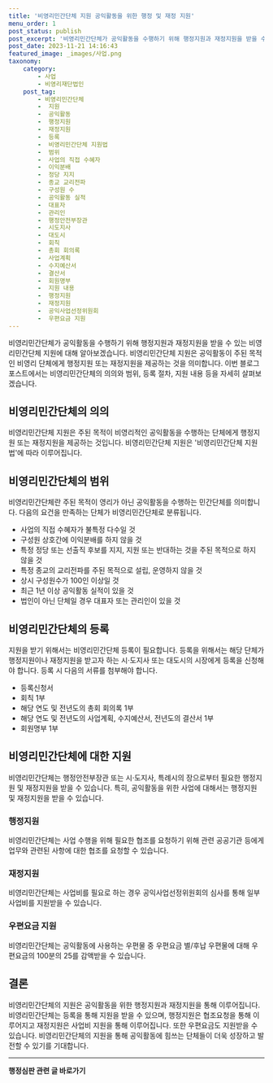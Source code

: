 ```yaml
---
title: '비영리민간단체 지원 공익활동을 위한 행정 및 재정 지원'
menu_order: 1
post_status: publish
post_excerpt: '비영리민간단체가 공익활동을 수행하기 위해 행정지원과 재정지원을 받을 수 있는 비영리민간단체 지원에 대해 알아보겠습니다. 비영리민간단체 지원은 공익활동이 주된 목적인 비영리 단체에게 행정지원 또는 재정지원을 제공하는 것을 의미합니다. 이번 블로그 포스트에서는 비영리민간단체의 의의와 범위, 등록 절차, 지원 내용 등을 자세히 살펴보겠습니다.'
post_date: 2023-11-21 14:16:43
featured_image: _images/사업.png
taxonomy:
    category:
        - 사업
        - 비영리재단법인
    post_tag:
        - 비영리민간단체
        -  지원
        -  공익활동
        -  행정지원
        -  재정지원
        -  등록
        -  비영리민간단체 지원법
        -  범위
        -  사업의 직접 수혜자
        -  이익분배
        -  정당 지지
        -  종교 교리전파
        -  구성원 수
        -  공익활동 실적
        -  대표자
        -  관리인
        -  행정안전부장관
        -  시도지사
        -  대도시
        -  회칙
        -  총회 회의록
        -  사업계획
        -  수지예산서
        -  결산서
        -  회원명부
        -  지원 내용
        -  행정지원
        -  재정지원
        -  공익사업선정위원회
        -  우편요금 지원
---
```



비영리민간단체가 공익활동을 수행하기 위해 행정지원과 재정지원을 받을 수 있는 비영리민간단체 지원에 대해 알아보겠습니다. 비영리민간단체 지원은 공익활동이 주된 목적인 비영리 단체에게 행정지원 또는 재정지원을 제공하는 것을 의미합니다. 이번 블로그 포스트에서는 비영리민간단체의 의의와 범위, 등록 절차, 지원 내용 등을 자세히 살펴보겠습니다.   

## 비영리민간단체의 의의

비영리민간단체 지원은 주된 목적이 비영리적인 공익활동을 수행하는 단체에게 행정지원 또는 재정지원을 제공하는 것입니다. 비영리민간단체 지원은 '비영리민간단체 지원법'에 따라 이루어집니다.

## 비영리민간단체의 범위

비영리민간단체란 주된 목적이 영리가 아닌 공익활동을 수행하는 민간단체를 의미합니다. 다음의 요건을 만족하는 단체가 비영리민간단체로 분류됩니다.

- 사업의 직접 수혜자가 불특정 다수일 것
- 구성원 상호간에 이익분배를 하지 않을 것
- 특정 정당 또는 선출직 후보를 지지, 지원 또는 반대하는 것을 주된 목적으로 하지 않을 것
- 특정 종교의 교리전파를 주된 목적으로 설립, 운영하지 않을 것
- 상시 구성원수가 100인 이상일 것
- 최근 1년 이상 공익활동 실적이 있을 것
- 법인이 아닌 단체일 경우 대표자 또는 관리인이 있을 것

## 비영리민간단체의 등록

지원을 받기 위해서는 비영리민간단체 등록이 필요합니다. 등록을 위해서는 해당 단체가 행정지원이나 재정지원을 받고자 하는 시·도지사 또는 대도시의 시장에게 등록을 신청해야 합니다. 등록 시 다음의 서류를 첨부해야 합니다.

- 등록신청서
- 회칙 1부
- 해당 연도 및 전년도의 총회 회의록 1부
- 해당 연도 및 전년도의 사업계획, 수지예산서, 전년도의 결산서 1부
- 회원명부 1부

## 비영리민간단체에 대한 지원

비영리민간단체는 행정안전부장관 또는 시·도지사, 특례시의 장으로부터 필요한 행정지원 및 재정지원을 받을 수 있습니다. 특히, 공익활동을 위한 사업에 대해서는 행정지원 및 재정지원을 받을 수 있습니다.

### 행정지원

비영리민간단체는 사업 수행을 위해 필요한 협조를 요청하기 위해 관련 공공기관 등에게 업무와 관련된 사항에 대한 협조를 요청할 수 있습니다.

### 재정지원

비영리민간단체는 사업비를 필요로 하는 경우 공익사업선정위원회의 심사를 통해 일부 사업비를 지원받을 수 있습니다.

### 우편요금 지원

비영리민간단체는 공익활동에 사용하는 우편물 중 우편요금 별/후납 우편물에 대해 우편요금의 100분의 25를 감액받을 수 있습니다.

## 결론

비영리민간단체의 지원은 공익활동을 위한 행정지원과 재정지원을 통해 이루어집니다. 비영리민간단체는 등록을 통해 지원을 받을 수 있으며, 행정지원은 협조요청을 통해 이루어지고 재정지원은 사업비 지원을 통해 이루어집니다. 또한 우편요금도 지원받을 수 있습니다. 비영리민간단체의 지원을 통해 공익활동에 힘쓰는 단체들이 더욱 성장하고 발전할 수 있기를 기대합니다.
<!-- wp:separator -->
<hr class="wp-block-separator has-alpha-channel-opacity"/>
<!-- /wp:separator -->

<!-- wp:group {"backgroundColor":"base","layout":{"type":"constrained"}} -->
<div class="wp-block-group has-base-background-color has-background"><!-- wp:paragraph {"align":"center","fontSize":"medium"} -->
<p class="has-text-align-center has-large-font-size"><strong>행정심판 관련 글 바로가기</strong></p>
<!-- /wp:paragraph -->


<!-- wp:latest-posts
{"categories":[{"id":15531,"count":19,"description":"","link":"https://uknowlaw.com/category/%ed%96%89%ec%a0%95%ec%8b%ac%ed%8c%90/","name":"행정심판","slug":"행정심판","taxonomy":"category","parent":0,"meta":[],"_links":{"self":[{"href":"https://uknowlaw.com/wp-json/wp/v2/categories/15531"}],"collection":[{"href":"https://uknowlaw.com/wp-json/wp/v2/categories"}],"about":[{"href":"https://uknowlaw.com/wp-json/wp/v2/taxonomies/category"}],"wp:post_type":[{"href":"https://uknowlaw.com/wp-json/wp/v2/posts?categories=15531"}],"curies":[{"name":"wp","href":"https://api.w.org/{rel}","templated":true}]}}],"postsToShow":100,"excerptLength":28,"postLayout":"grid","columns":2,"featuredImageAlign":"left","featuredImageSizeSlug":"large","fontSize":"small"} /--></div>
<!-- /wp:group -->